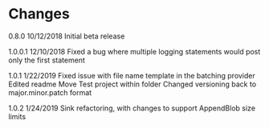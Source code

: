 # Changes

0.8.0 10/12/2018
Initial beta release

1.0.0.1 12/10/2018
Fixed a bug where multiple logging statements would post only the first statement

1.0.1 1/22/2019
Fixed issue with file name template in the batching provider
Edited readme
Move Test project within folder
Changed versioning back to major.minor.patch format

1.0.2 1/24/2019
Sink refactoring, with changes to support AppendBlob size limits